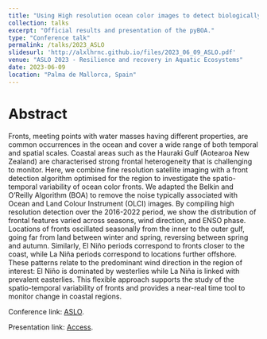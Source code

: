 ```yaml
---
title: "Using High resolution ocean color images to detect biologically active fine-scale fronts: A case study from the Hauraki Gulf, Aotearoa New Zealand."
collection: talks
excerpt: "Official results and presentation of the pyBOA."
type: "Conference talk"
permalink: /talks/2023_ASLO
slidesurl: 'http://alxlhrnc.github.io/files/2023_06_09_ASLO.pdf'
venue: "ASLO 2023 - Resilience and recovery in Aquatic Ecosystems"
date: 2023-06-09
location: "Palma de Mallorca, Spain"
---
```


# Abstract
Fronts, meeting points with water masses having different properties, are common occurrences in the ocean and cover a wide range of both temporal and spatial scales. Coastal areas such as the Hauraki Gulf (Aotearoa New Zealand) are characterised strong frontal heterogeneity that is challenging to monitor. Here, we combine fine resolution satellite imaging with a front detection algorithm optimised for the region to investigate the spatio-temporal variability of ocean color fronts. We adapted the Belkin and O’Reilly Algorithm (BOA) to remove the noise typically associated with Ocean and Land Colour Instrument (OLCI) images. By compiling high resolution detection over the 2016-2022 period, we show the distribution of frontal features varied across seasons, wind direction, and ENSO phase. Locations of fronts oscillated seasonally from the inner to the outer gulf, going far from land between winter and spring, reversing between spring and autumn. Similarly, El Niño periods correspond to fronts closer to the coast, while La Niña periods correspond to locations further offshore. These patterns relate to the predominant wind direction in the region of interest: El Niño is dominated by westerlies while La Niña is linked with prevalent easterlies. This flexible approach supports the study of the spatio-temporal variability of fronts and provides a near-real time tool to monitor change in coastal regions.

Conference link: [ASLO](https://aslo.secure-platform.com:443/2023/gallery/rounds/13/details/6314).

Presentation link: [Access](http://alxlhrnc.github.io/files/2023_06_09_ASLO.pdf).
